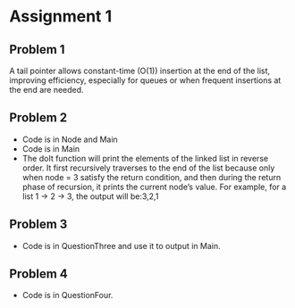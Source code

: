 # Assignment 1

## Problem 1
A tail pointer allows constant-time (O(1)) insertion at the end of the list, improving efficiency, especially for queues or when frequent insertions at the end are needed.

## Problem 2
- Code is in Node and Main
- Code is in Main
- The doIt function will print the elements of the linked list in reverse order. It first recursively traverses to the end of the list because only when node = 3 satisfy the return condition, and then during the return phase of recursion, it prints the current node’s value. For example, for a list 1 → 2 → 3, the output will be:3,2,1

## Problem 3
- Code is in QuestionThree and use it to output in Main.

## Problem 4
- Code is in QuestionFour.